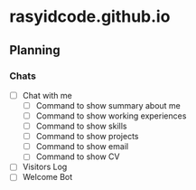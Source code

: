 # rasyidcode.github.io

## Planning

### Chats

- [ ] Chat with me
    - [ ] Command to show summary about me 
    - [ ] Command to show working experiences
    - [ ] Command to show skills
    - [ ] Command to show projects
    - [ ] Command to show email
    - [ ] Command to show CV
- [ ] Visitors Log
- [ ] Welcome Bot
